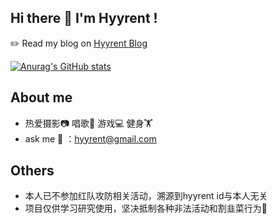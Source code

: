 ## Hi there 👋 I'm Hyyrent !

✏️ Read my blog on [Hyyrent Blog](https://pizz33.github.io/) 

[![Anurag's GitHub stats](https://github-readme-stats.vercel.app/api?username=Pizz33)](https://github.com/Pizz33/github-readme-stats)

##  About me
- 热爱摄影📷 唱歌🎤 游戏💻 健身🏋️‍
- ask me 📮 ：hyyrent@gmail.com

##  Others
- 本人已不参加红队攻防相关活动，溯源到hyyrent id与本人无关
- 项目仅供学习研究使用，坚决抵制各种非法活动和割韭菜行为🤡
